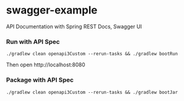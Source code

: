 # swagger-example

API Documentation with Spring REST Docs, Swagger UI

### Run with API Spec

```shell
./gradlew clean openapi3Custom --rerun-tasks && ./gradlew bootRun
```

Then open http://localhost:8080

### Package with API Spec

```shell
./gradlew clean openapi3Custom --rerun-tasks && ./gradlew bootJar
```
